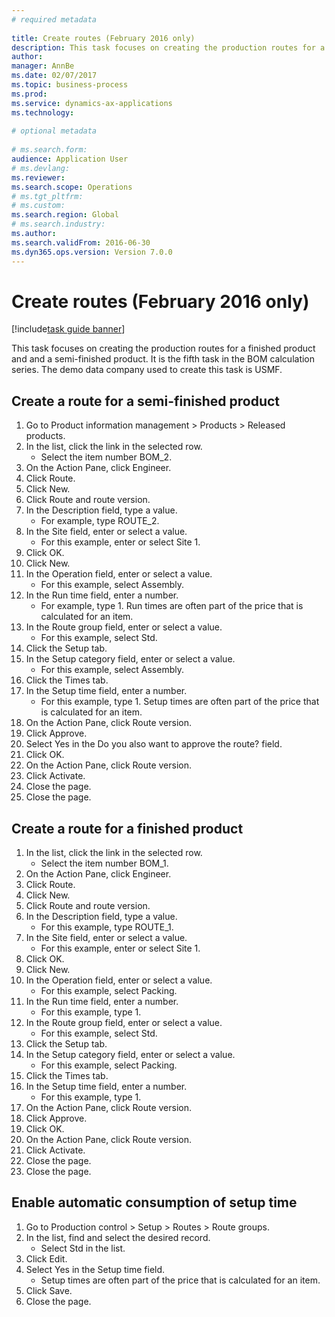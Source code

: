 ```yaml
--- 
# required metadata 
 
title: Create routes (February 2016 only)
description: This task focuses on creating the production routes for a finished product and and a semi-finished product. 
author: 
manager: AnnBe 
ms.date: 02/07/2017
ms.topic: business-process 
ms.prod:  
ms.service: dynamics-ax-applications 
ms.technology:  
 
# optional metadata 
 
# ms.search.form:   
audience: Application User 
# ms.devlang:  
ms.reviewer: 
ms.search.scope: Operations 
# ms.tgt_pltfrm:  
# ms.custom:  
ms.search.region: Global
# ms.search.industry: 
ms.author: 
ms.search.validFrom: 2016-06-30 
ms.dyn365.ops.version: Version 7.0.0 
---
```

# Create routes (February 2016 only)

[!include[task guide banner](../../includes/task-guide-banner.md)]

This task focuses on creating the production routes for a finished product and and a semi-finished product. It is the fifth task in the BOM calculation series. The demo data company used to create this task is USMF.


## Create a route for a semi-finished product
1. Go to Product information management > Products > Released products.
2. In the list, click the link in the selected row.
    * Select the item number BOM_2.  
3. On the Action Pane, click Engineer.
4. Click Route.
5. Click New.
6. Click Route and route version.
7. In the Description field, type a value.
    * For example, type ROUTE_2.  
8. In the Site field, enter or select a value.
    * For this example, enter or select Site 1.  
9. Click OK.
10. Click New.
11. In the Operation field, enter or select a value.
    * For this example, select Assembly.  
12. In the Run time field, enter a number.
    * For example, type 1. Run times are often part of the price that is calculated for an item.  
13. In the Route group field, enter or select a value.
    * For this example, select Std.  
14. Click the Setup tab.
15. In the Setup category field, enter or select a value.
    * For this example, select Assembly.  
16. Click the Times tab.
17. In the Setup time field, enter a number.
    * For this example, type 1. Setup times are often part of the price that is calculated for an item.  
18. On the Action Pane, click Route version.
19. Click Approve.
20. Select Yes in the Do you also want to approve the route? field.
21. Click OK.
22. On the Action Pane, click Route version.
23. Click Activate.
24. Close the page.
25. Close the page.

## Create a route for a finished product
1. In the list, click the link in the selected row.
    * Select the item number BOM_1.  
2. On the Action Pane, click Engineer.
3. Click Route.
4. Click New.
5. Click Route and route version.
6. In the Description field, type a value.
    * For this example, type ROUTE_1.  
7. In the Site field, enter or select a value.
    * For this example, enter or select Site 1.  
8. Click OK.
9. Click New.
10. In the Operation field, enter or select a value.
    * For this example, select Packing.  
11. In the Run time field, enter a number.
    * For this example, type 1.  
12. In the Route group field, enter or select a value.
    * For this example, select Std.  
13. Click the Setup tab.
14. In the Setup category field, enter or select a value.
    * For this example, select Packing.  
15. Click the Times tab.
16. In the Setup time field, enter a number.
    * For this example, type 1.  
17. On the Action Pane, click Route version.
18. Click Approve.
19. Click OK.
20. On the Action Pane, click Route version.
21. Click Activate.
22. Close the page.
23. Close the page.

## Enable automatic consumption of setup time
1. Go to Production control > Setup > Routes > Route groups.
2. In the list, find and select the desired record.
    * Select Std in the list.  
3. Click Edit.
4. Select Yes in the Setup time field.
    * Setup times are often part of the price that is calculated for an item.  
5. Click Save.
6. Close the page.

